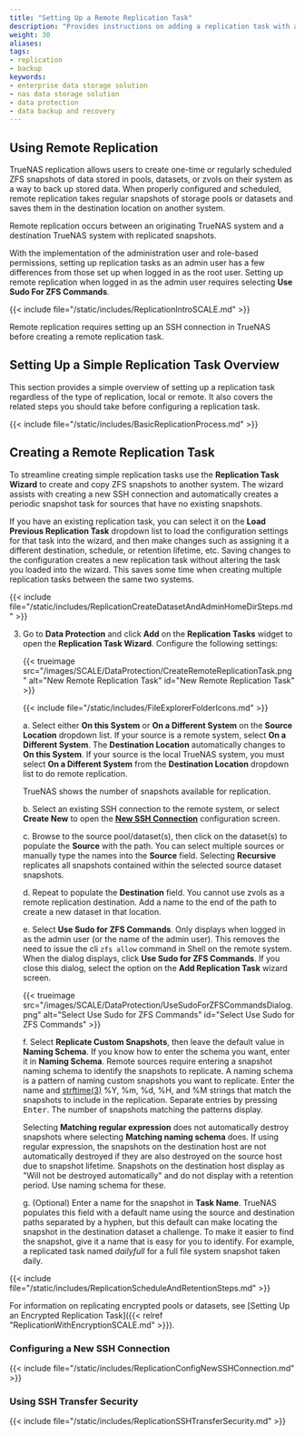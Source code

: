 ```yaml
---
title: "Setting Up a Remote Replication Task"
description: "Provides instructions on adding a replication task with a remote system."
weight: 30
aliases:
tags:
- replication
- backup
keywords:
- enterprise data storage solution
- nas data storage solution
- data protection
- data backup and recovery
---
```



## Using Remote Replication
TrueNAS replication allows users to create one-time or regularly scheduled ZFS snapshots of data stored in pools, datasets, or zvols on their system as a way to back up stored data.
When properly configured and scheduled, remote replication takes regular snapshots of storage pools or datasets and saves them in the destination location on another system.

Remote replication occurs between an originating TrueNAS system and a destination TrueNAS system with replicated snapshots.

With the implementation of the administration user and role-based permissions, setting up replication tasks as an admin user has a few differences from those set up when logged in as the root user.
Setting up remote replication when logged in as the admin user requires selecting **Use Sudo For ZFS Commands**.

{{< include file="/static/includes/ReplicationIntroSCALE.md" >}}

Remote replication requires setting up an SSH connection in TrueNAS before creating a remote replication task.

## Setting Up a Simple Replication Task Overview
This section provides a simple overview of setting up a replication task regardless of the type of replication, local or remote.
It also covers the related steps you should take before configuring a replication task.

{{< include file="/static/includes/BasicReplicationProcess.md" >}}

## Creating a Remote Replication Task
To streamline creating simple replication tasks use the **Replication Task Wizard** to create and copy ZFS snapshots to another system.
The wizard assists with creating a new SSH connection and automatically creates a periodic snapshot task for sources that have no existing snapshots.

If you have an existing replication task, you can select it on the **Load Previous Replication Task** dropdown list to load the configuration settings for that task into the wizard, and then make changes such as assigning it a different destination, schedule, or retention lifetime, etc.
Saving changes to the configuration creates a new replication task without altering the task you loaded into the wizard.
This saves some time when creating multiple replication tasks between the same two systems.

{{< include file="/static/includes/ReplicationCreateDatasetAndAdminHomeDirSteps.md" >}}

3. Go to **Data Protection** and click **Add** on the **Replication Tasks** widget to open the **Replication Task Wizard**. Configure the following settings:

   {{< trueimage src="/images/SCALE/DataProtection/CreateRemoteReplicationTask.png" alt="New Remote Replication Task" id="New Remote Replication Task" >}}

   {{< include file="/static/includes/FileExplorerFolderIcons.md" >}}

   a. Select either **On this System** or **On a Different System** on the **Source Location** dropdown list.
      If your source is a remote system, select **On a Different System**. The **Destination Location** automatically changes to **On this System**.
      If your source is the local TrueNAS system, you must select **On a Different System** from the **Destination Location** dropdown list to do remote replication.

      TrueNAS shows the number of snapshots available for replication.

   b. Select an existing SSH connection to the remote system, or select **Create New** to open the **[New SSH Connection](#configuring-a-new-ssh-connection)** configuration screen.

   c. Browse to the source pool/dataset(s), then click on the dataset(s) to populate the **Source** with the path.
      You can select multiple sources or manually type the names into the **Source** field.
      Selecting **Recursive** replicates all snapshots contained within the selected source dataset snapshots.

   d. Repeat to populate the **Destination** field.
      You cannot use zvols as a remote replication destination. Add a name to the end of the path to create a new dataset in that location.
  
   e. Select **Use Sudo for ZFS Commands**. Only displays when logged in as the admin user (or the name of the admin user).
      This removes the need to issue the cli `zfs allow` command in Shell on the remote system.
      When the dialog displays, click **Use Sudo for ZFS Commands**. If you close this dialog, select the option on the **Add Replication Task** wizard screen.

   {{< trueimage src="/images/SCALE/DataProtection/UseSudoForZFSCommandsDialog.png" alt="Select Use Sudo for ZFS Commands" id="Select Use Sudo for ZFS Commands" >}}

   f. Select **Replicate Custom Snapshots**, then leave the default value in **Naming Schema**.
      If you know how to enter the schema you want, enter it in **Naming Schema**.
      Remote sources require entering a snapshot naming schema to identify the snapshots to replicate.
      A naming schema is a pattern of naming custom snapshots you want to replicate.
      Enter the name and [strftime(3)](https://man7.org/linux/man-pages/man3/strftime.3.html) %Y, %m, %d, %H, and %M strings that match the snapshots to include in the replication. Separate entries by pressing <kbd>Enter</kbd>. The number of snapshots matching the patterns display.

      Selecting **Matching regular expression** does not automatically destroy snapshots where selecting **Matching naming schema** does.
      If using regular expression, the snapshots on the destination host are not automatically destroyed if they are also destroyed on the source host due to snapshot lifetime.
      Snapshots on the destination host display as "Will not be destroyed automatically" and do not display with a retention period.
      Use naming schema for these.

   g. (Optional) Enter a name for the snapshot in **Task Name**.
      TrueNAS populates this field with a default name using the source and destination paths separated by a hyphen, but this default can make locating the snapshot in the destination dataset a challenge.
      To make it easier to find the snapshot, give it a name that is easy for you to identify. For example, a replicated task named *dailyfull* for a full file system snapshot taken daily.

{{< include file="/static/includes/ReplicationScheduleAndRetentionSteps.md" >}}

For information on replicating encrypted pools or datasets, see [Setting Up an Encrypted Replication Task]({{< relref "ReplicationWithEncryptionSCALE.md" >}}).

### Configuring a New SSH Connection

{{< include file="/static/includes/ReplicationConfigNewSSHConnection.md" >}}

### Using SSH Transfer Security

{{< include file="/static/includes/ReplicationSSHTransferSecurity.md" >}}